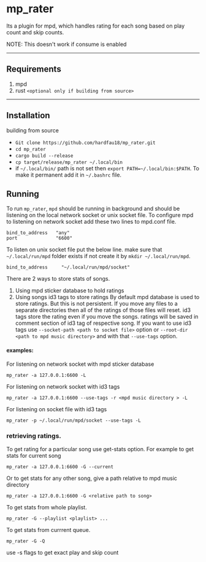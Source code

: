 # mp_rater
Its a plugin for mpd, which handles rating for each song based on play count and skip counts.

NOTE: This doesn't work if consume is enabled

----
## Requirements
1. mpd
2. rust `<optional only if building from source>`

----

## Installation
building from source
* `Git clone https://github.com/hardfau18/mp_rater.git`
* `cd mp_rater`
* `cargo build --release`
* `cp target/release/mp_rater ~/.local/bin`
* if `~/.local/bin/` path is not set then `export PATH=~/.local/bin:$PATH`. To make it permanent add it in `~/.bashrc` file.

## Running
To run `mp_rater`, `mpd` should be running in background and should be listening on the local network socket or unix socket file.
To configure mpd to listening on network socket add these two lines to mpd.conf file.
```
bind_to_address   "any"
port              "6600"
```
To listen on unix socket file put the below line. make sure that `~/.local/run/mpd` folder exists if not create it by `mkdir ~/.local/run/mpd`.
```
bind_to_address		"~/.local/run/mpd/socket"
```

There are 2 ways to store stats of songs.
1. Using mpd sticker database to hold ratings
2. Using songs id3 tags to store ratings
By default mpd database is used to store ratings. But this is not persistent. If you move any files to a separate directories then all of the ratings of those files will reset.
id3 tags store the rating even if you move the songs. ratings will be saved in comment section of id3 tag of respective song. If you want to use id3 tags use `--socket-path <path to socket file>` option or `--root-dir <path to mpd music directory>` and with that `--use-tags` option.


#### examples: 
For listening on network socket with mpd  sticker database

`mp_rater -a 127.0.0.1:6600 -L`

For listening on network socket with id3 tags

`mp_rater -a 127.0.0.1:6600 --use-tags -r <mpd music directory > -L`

For listening on socket file with id3 tags

`mp_rater -p ~/.local/run/mpd/socket --use-tags -L`

### retrieving ratings.
To get rating for a particular song use get-stats option. For example to get stats for current song

`mp_rater -a 127.0.0.1:6600 -G --current`

Or to get stats for any other song, give a path relative to mpd music directory

`mp_rater -a 127.0.0.1:6600 -G <relative path to song>`

To get stats from whole playlist.

`mp_rater -G --playlist <playlist> ...`

To get stats from currrent queue.

`mp_rater -G -Q `

use -s flags to get exact play and skip count

